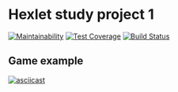 # Hexlet study project 1

[![Maintainability](https://api.codeclimate.com/v1/badges/4a78a205a0ed189b483d/maintainability)](https://codeclimate.com/github/ashpb/python-project-lvl1/maintainability) [![Test Coverage](https://api.codeclimate.com/v1/badges/4a78a205a0ed189b483d/test_coverage)](https://codeclimate.com/github/ashpb/python-project-lvl1/test_coverage) [![Build Status](https://travis-ci.org/ashpb/python-project-lvl1.svg?branch=master)](https://travis-ci.org/ashpb/python-project-lvl1)

## Game example
[![asciicast](https://asciinema.org/a/ul2gEluBdVLAriVmgM4vzTDTE.svg)](https://asciinema.org/a/ul2gEluBdVLAriVmgM4vzTDTE)